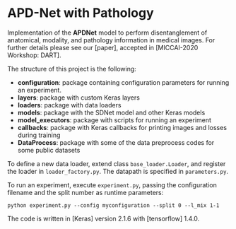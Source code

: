# APD-Net with Pathology

Implementation of the **APDNet** model to perform disentanglement of anatomical, modality, and pathology information in medical images. For further details please see our [paper], accepted in [MICCAI-2020 Workshop: DART].

The structure of this project is the following:

* **configuration**: package containing configuration parameters for running an experiment.
* **layers**: package with custom Keras layers
* **loaders**: package with data loaders
* **models**: package with the SDNet model and other Keras models
* **model_executors**: package with scripts for running an experiment
* **callbacks**: package with Keras callbacks for printing images and losses during training
* **DataProcess**: package with some of the data preprocess codes for some public datasets


To define a new data loader, extend class `base_loader.Loader`, and register the loader in `loader_factory.py`. The datapath is specified in `parameters.py`.

To run an experiment, execute `experiment.py`, passing the configuration filename and the split number as runtime parameters:
```
python experiment.py --config myconfiguration --split 0 --l_mix 1-1
```

The code is written in [Keras] version 2.1.6 with [tensorflow] 1.4.0.


<!-- ## Citation

If you use this code for your research, please cite our paper:

```
@incollection{jiang2020pathologudisentanglement,
  title={Semi-supervised Pathology Segmentation with Disentangled Representations},
  author={Haochuan, Jiang and Chartsias, Agisilaos and Papanastasiou, Giorgos and Semple, Scott and Dweck, Mark and and Dharmakumar, Rohan and Tsaftaris, Sotirios A},
  booktitle={Domain Adaptation and Representation Transfer},
  year={2020},
  publisher={Springer}
}
```
 
[Keras]: https://keras.io/
[tensorflow]: https://www.tensorflow.org/
[MICCAI-2020]: https://miccai2020.org/en/
[DART-2020]: https://sites.google.com/view/dart2020/
 -->